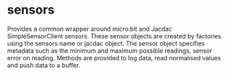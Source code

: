 # sensors
Provides a common wrapper around micro:bit and Jacdac SimpleSensorClient sensors. These sensor objects are created by factories using the sensors name or jacdac object. The sensor object specifies metadata such as the minimum and maximum possible readings, sensor error on reading. Methods are provided to log data, read normalised values and push data to a buffer.

